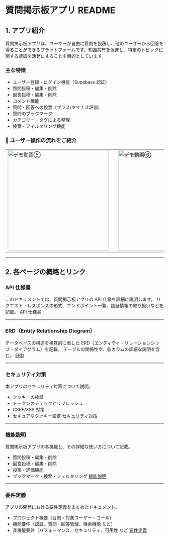 # 質問掲示板アプリ README

## 1. アプリ紹介

質問掲示板アプリは、ユーザーが自由に質問を投稿し、他のユーザーから回答を得ることができるプラットフォームです。知識共有を促進し、特定のトピックに関する議論を活発にすることを目的としています。

### **主な特徴**

- ユーザー登録・ログイン機能（Supabase 認証）
- 質問投稿・編集・削除
- 回答投稿・編集・削除
- コメント機能
- 質問・回答への投票（プラス/マイナス評価）
- 質問のブックマーク
- カテゴリー・タグによる整理
- 検索・フィルタリング機能

### 🌼 ユーザー操作の流れをご紹介

<table>
  <tr>
    <td>
      <a href="https://youtu.be/3Ns9KQAvPH0">
        <img src="https://img.youtube.com/vi/3Ns9KQAvPH0/0.jpg" alt="デモ動画⑤" width="320" />
      </a>
    </td>
    <td width="32"></td>
    <td>
      <a href="https://youtu.be/Dn-cL688F88">
        <img src="https://img.youtube.com/vi/Dn-cL688F88/0.jpg" alt="デモ動画⑥" width="320" />
      </a>
    </td>
  </tr>
</table>


---

## 2. 各ページの概略とリンク

### **API 仕様書**

このドキュメントでは、質問掲示板アプリの API 仕様を詳細に説明します。
リクエスト・レスポンスの形式、エンドポイント一覧、認証情報の取り扱いなどを記載。
[API 仕様書](./API仕様書.md)

---

### **ERD（Entity Relationship Diagram）**

データベースの構造を視覚的に表した ERD（エンティティ・リレーションシップ・ダイアグラム）を記載。
テーブルの関係性や、各カラムの詳細な説明を含む。
[ERD](./ERD.md)

---

### **セキュリティ対策**

本アプリのセキュリティ対策について説明。

- クッキーの検証
- トークンのチェックとリフレッシュ
- CSRF/XSS 対策
- セキュアなクッキー設定
  [セキュリティ対策](./セキュリティ対策.md)

---

### **機能説明**

質問掲示板アプリの各機能と、その詳細な使い方について記載。

- 質問投稿・編集・削除
- 回答投稿・編集・削除
- 投票・評価機能
- ブックマーク・検索・フィルタリング
  [機能説明](./機能説明.md)

---

### **要件定義**

アプリの開発における要件定義をまとめたドキュメント。

- プロジェクト概要（目的・対象ユーザー・ゴール）
- 機能要件（認証、質問・回答管理、検索機能 など）
- 非機能要件（パフォーマンス、セキュリティ、可用性 など
  [要件定義](./要件定義.md)
